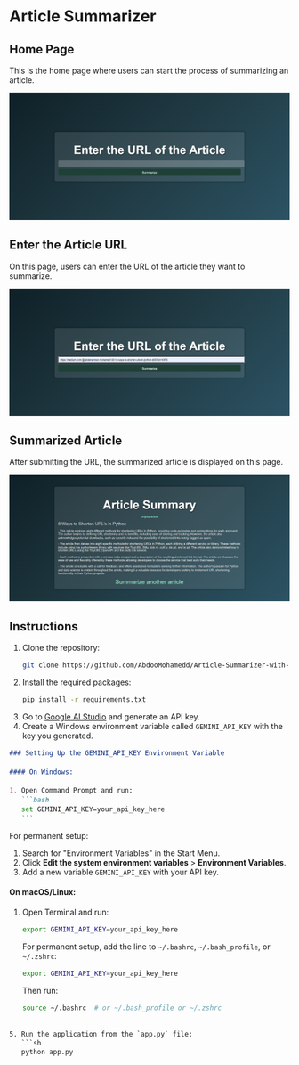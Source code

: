 # Article Summarizer

## Home Page

This is the home page where users can start the process of summarizing an article.

![Home Page](img/home.png)

## Enter the Article URL

On this page, users can enter the URL of the article they want to summarize.

![Enter URL](img/url.png)

## Summarized Article

After submitting the URL, the summarized article is displayed on this page.

![Summay](img/summay.png)

## Instructions

1. Clone the repository:
   ```sh
   git clone https://github.com/AbdooMohamedd/Article-Summarizer-with-Gemini-API.git
   ```
2. Install the required packages:
   ```sh
   pip install -r requirements.txt
   ```
3. Go to [Google AI Studio](https://aistudio.google.com/app/apikey) and generate an API key.
4. Create a Windows environment variable called `GEMINI_API_KEY` with the key you generated.

````markdown
### Setting Up the GEMINI_API_KEY Environment Variable

#### On Windows:

1. Open Command Prompt and run:
   ```bash
   set GEMINI_API_KEY=your_api_key_here
   ```
````

For permanent setup:

1.  Search for "Environment Variables" in the Start Menu.
2.  Click **Edit the system environment variables** > **Environment Variables**.
3.  Add a new variable `GEMINI_API_KEY` with your API key.

#### On macOS/Linux:

1. Open Terminal and run:
   ```bash
   export GEMINI_API_KEY=your_api_key_here
   ```
   For permanent setup, add the line to `~/.bashrc`, `~/.bash_profile`, or `~/.zshrc`:
   ```bash
   export GEMINI_API_KEY=your_api_key_here
   ```
   Then run:
   ```bash
   source ~/.bashrc  # or ~/.bash_profile or ~/.zshrc
   ```

````

5. Run the application from the `app.py` file:
   ```sh
   python app.py
````
